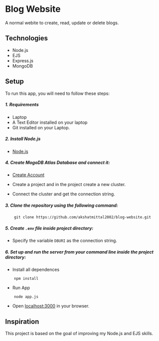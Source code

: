 # Blog Website
A normal webite to create, read, update or delete blogs.

## Technologies
* Node.js
* EJS
* Express.js
* MongoDB

## Setup
To run this app, you will need to follow these steps:

##### 1. Requirements 
- Laptop
- A Text Editor installed on your laptop
- Git installed on your Laptop. 

##### 2. Install Node.js
- [Node.js](https://nodejs.org/en/)

##### 4. Create MogoDB Atlas Database and connect it:
- [Create Account](https://www.mongodb.com/atlas/database)
  
- Create a project and in the project create a new cluster.

- Connect the cluster and get the connection string.

##### 3. Clone the repository using the following command:
```
    git clone https://github.com/akshatmittal2002/blog-website.git
```
##### 5. Create `.env` file inside project directory:
- Specify the variable `DBURI` as the connection string.

##### 6. Set up and run the server from your command line inside the project directory:
- Install all dependences 
```
    npm install
```
- Run App
```
    node app.js
```
- Open [localhost:3000](http://localhost:3000) in your browser.

## Inspiration
This project is based on the goal of improving my Node.js and EJS skills.